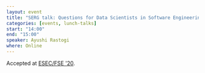 ```yaml
---
layout: event
title: "SERG talk: Questions for Data Scientists in Software Engineering"
categories: [events, lunch-talks]
start: "14:00"
end: "15:00"
speaker: Ayushi Rastogi
where: Online
---
```



Accepted at [ESEC/FSE '20](https://2020.esec-fse.org/details/fse-2020-papers/51/Questions-for-Data-Scientists-in-Software-Engineering).
